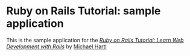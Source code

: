 # Ruby on Rails Tutorial: sample application

This is the sample application for the 
[*Ruby on Rails Tutorial:
Learn Web Development with Rails*](http://www.railstutorial.org/)
by [Michael Hartl](http://www.michaelhartl.com/)
